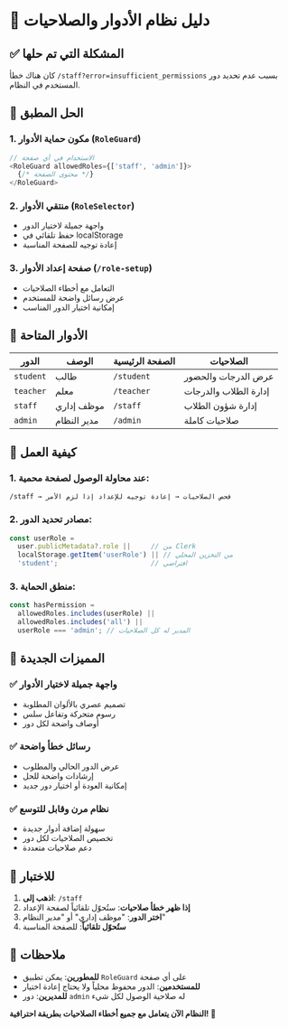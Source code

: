 # 🔐 دليل نظام الأدوار والصلاحيات

## ✅ المشكلة التي تم حلها

كان هناك خطأ `/staff?error=insufficient_permissions` بسبب عدم تحديد دور المستخدم في النظام.

## 🚀 الحل المطبق

### 1. مكون حماية الأدوار (`RoleGuard`)
```typescript
// الاستخدام في أي صفحة
<RoleGuard allowedRoles={['staff', 'admin']}>
  {/* محتوى الصفحة */}
</RoleGuard>
```

### 2. منتقي الأدوار (`RoleSelector`)
- واجهة جميلة لاختيار الدور
- حفظ تلقائي في localStorage
- إعادة توجيه للصفحة المناسبة

### 3. صفحة إعداد الأدوار (`/role-setup`)
- التعامل مع أخطاء الصلاحيات
- عرض رسائل واضحة للمستخدم
- إمكانية اختيار الدور المناسب

## 🎯 الأدوار المتاحة

| الدور | الوصف | الصفحة الرئيسية | الصلاحيات |
|-------|--------|-----------------|-----------|
| `student` | طالب | `/student` | عرض الدرجات والحضور |
| `teacher` | معلم | `/teacher` | إدارة الطلاب والدرجات |
| `staff` | موظف إداري | `/staff` | إدارة شؤون الطلاب |
| `admin` | مدير النظام | `/admin` | صلاحيات كاملة |

## 🔧 كيفية العمل

### 1. عند محاولة الوصول لصفحة محمية:
```
/staff → فحص الصلاحيات → إعادة توجيه للإعداد إذا لزم الأمر
```

### 2. مصادر تحديد الدور:
```typescript
const userRole = 
  user.publicMetadata?.role ||     // من Clerk
  localStorage.getItem('userRole') || // من التخزين المحلي
  'student';                       // افتراضي
```

### 3. منطق الحماية:
```typescript
const hasPermission = 
  allowedRoles.includes(userRole) || 
  allowedRoles.includes('all') ||
  userRole === 'admin'; // المدير له كل الصلاحيات
```

## 🎨 المميزات الجديدة

### ✅ واجهة جميلة لاختيار الأدوار
- تصميم عصري بالألوان المطلوبة
- رسوم متحركة وتفاعل سلس
- أوصاف واضحة لكل دور

### ✅ رسائل خطأ واضحة
- عرض الدور الحالي والمطلوب
- إرشادات واضحة للحل
- إمكانية العودة أو اختيار دور جديد

### ✅ نظام مرن وقابل للتوسع
- سهولة إضافة أدوار جديدة
- تخصيص الصلاحيات لكل دور
- دعم صلاحيات متعددة

## 🚀 للاختبار

1. **اذهب إلى**: `/staff`
2. **إذا ظهر خطأ صلاحيات**: ستُحوّل تلقائياً لصفحة الإعداد
3. **اختر الدور**: "موظف إداري" أو "مدير النظام"
4. **ستُحوّل تلقائياً**: للصفحة المناسبة

## 📝 ملاحظات

- **للمطورين**: يمكن تطبيق `RoleGuard` على أي صفحة
- **للمستخدمين**: الدور محفوظ محلياً ولا يحتاج إعادة اختيار
- **للمديرين**: دور `admin` له صلاحية الوصول لكل شيء

**النظام الآن يتعامل مع جميع أخطاء الصلاحيات بطريقة احترافية! 🎉**
